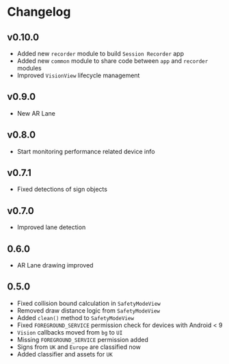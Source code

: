# Changelog

## v0.10.0

- Added new `recorder` module to build `Session Recorder` app
- Added new `common` module to share code between `app` and `recorder` modules
- Improved `VisionView` lifecycle management

## v0.9.0

- New AR Lane

## v0.8.0

- Start monitoring performance related device info

## v0.7.1

- Fixed detections of sign objects

## v0.7.0

- Improved lane detection

## 0.6.0

- AR Lane drawing improved

## 0.5.0

- Fixed collision bound calculation in `SafetyModeView`
- Removed draw distance logic from `SafetyModeView`
- Added `clean()` method to `SafetyModeView`
- Fixed `FOREGROUND_SERVICE` permission check for devices with Android < 9
- `Vision` callbacks moved from `bg` to `UI`
- Missing `FOREGROUND_SERVICE` permission added
- Signs from `UK` and `Europe` are classified now
- Added classifier and assets for `UK`
